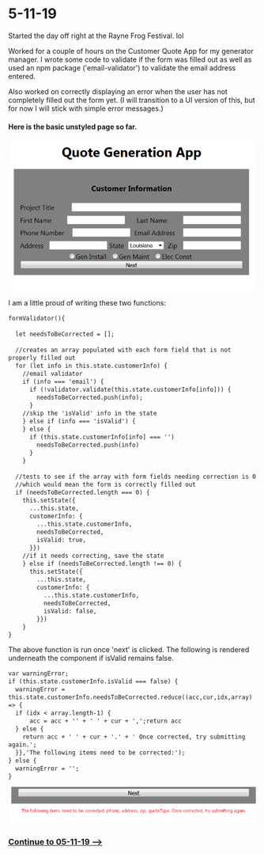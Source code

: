 # 5-11-19
Started the day off right at the Rayne Frog Festival. lol

Worked for a couple of hours on the Customer Quote App for my generator manager. I wrote some code to validate if the form was filled out as well as used an npm package ('email-validator') to validate the email address entered.

Also worked on correctly displaying an error when the user has not completely filled out the form yet. (I will transition to a UI version of this, but for now I will stick with simple error messages.)

#### Here is the basic unstyled page so far.
![Customer Quote App](https://github.com/jordanvidrine/coding-journey/blob/master/Daily%20Logs/files/power-gen-form.png)

I am a little proud of writing these two functions:

```
formValidator(){

  let needsToBeCorrected = [];

  //creates an array populated with each form field that is not properly filled out
  for (let info in this.state.customerInfo) {
    //email validator
    if (info === 'email') {
      if (!validator.validate(this.state.customerInfo[info])) {
        needsToBeCorrected.push(info);
      }
    //skip the 'isValid' info in the state
    } else if (info === 'isValid') {
    } else {
      if (this.state.customerInfo[info] === '')
        needsToBeCorrected.push(info)
      }
    }

  //tests to see if the array with form fields needing correction is 0
  //which would mean the form is correctly filled out
  if (needsToBeCorrected.length === 0) {
    this.setState({
      ...this.state,
      customerInfo: {
        ...this.state.customerInfo,
        needsToBeCorrected,
        isValid: true,
      }})
    //if it needs correcting, save the state
    } else if (needsToBeCorrected.length !== 0) {
      this.setState({
        ...this.state,
        customerInfo: {
          ...this.state.customerInfo,
          needsToBeCorrected,
          isValid: false,
        }})
    }
}
```

The above function is run once 'next' is clicked. The following is rendered underneath the component if isValid remains false.

```
var warningError;
if (this.state.customerInfo.isValid === false) {
  warningError = this.state.customerInfo.needsToBeCorrected.reduce((acc,cur,idx,array) => {
  if (idx < array.length-1) {
      acc = acc + '' + ' ' + cur + ',';return acc
  } else {
    return acc + ' ' + cur + '.' + ' Once corrected, try submitting again.';
  }},'The following items need to be corrected:');
} else {
  warningError = '';
}
```
![error-msg](https://github.com/jordanvidrine/coding-journey/blob/master/Daily%20Logs/files/error-msg.png)

### [Continue to 05-11-19 -->](https://github.com/jordanvidrine/coding-journey/blob/master/Daily%20Logs/05-11-19.md)
